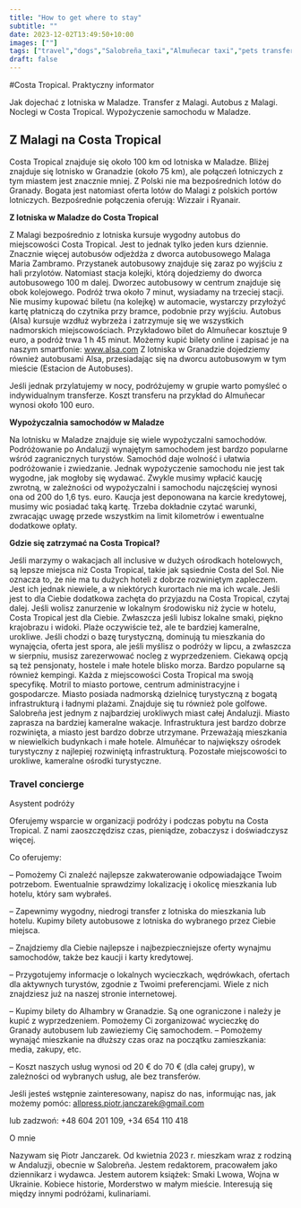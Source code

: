 ```yaml
---
title: "How to get where to stay"
subtitle: ""
date: 2023-12-02T13:49:50+10:00
images: [""]
tags: ["travel","dogs","Salobreña_taxi","Almuñecar taxi","pets transfer","pets friendly"]
draft: false
---
```



#Costa Tropical. Praktyczny informator

Jak dojechać z lotniska w Maladze. Transfer z Malagi. Autobus z Malagi. Noclegi w Costa Tropical.
Wypożyczenie samochodu w Maladze.

## Z Malagi na Costa Tropical

Costa Tropical znajduje się około 100 km od lotniska w Maladze. Bliżej znajduje się lotnisko w
Granadzie (około 75 km), ale połączeń lotniczych z tym miastem jest znacznie mniej. Z Polski nie ma
bezpośrednich lotów do Granady. Bogata jest natomiast oferta lotów do Malagi z polskich portów
lotniczych. Bezpośrednie połączenia oferują: Wizzair i Ryanair.

**Z lotniska w Maladze do Costa Tropical**

Z Malagi bezpośrednio z lotniska kursuje wygodny autobus do miejscowości Costa Tropical. Jest to
jednak tylko jeden kurs dziennie. Znacznie więcej autobusów odjeżdża z dworca autobusowego Malaga
Maria Zambramo. Przystanek autobusowy znajduje się zaraz po wyjściu z hali przylotów. Natomiast
stacja kolejki, którą dojedziemy do dworca autobusowego 100 m dalej. Dworzec autobusowy w centrum
znajduje się obok kolejowego. Podróż trwa około 7 minut, wysiadamy na trzeciej stacji. Nie musimy
kupować biletu (na kolejkę) w automacie, wystarczy przyłożyć kartę płatniczą do czytnika przy bramce,
podobnie przy wyjściu. Autobus (Alsa) kursuje wzdłuż wybrzeża i zatrzymuje się we wszystkich
nadmorskich miejscowościach. Przykładowo bilet do Almuñecar kosztuje 9 euro, a podróż trwa 1 h 45
minut. Możemy kupić bilety online i zapisać je na naszym smartfonie: www.alsa.com
Z lotniska w Granadzie dojedziemy również autobusami Alsa, przesiadając się na dworcu autobusowym
w tym mieście (Estacion de Autobuses).

Jeśli jednak przylatujemy w nocy, podróżujemy w grupie warto pomyśleć o indywidualnym transferze.
Koszt transferu na przykład do Almuñecar wynosi około 100 euro.

**Wypożyczalnia samochodów w Maladze**

Na lotnisku w Maladze znajduje się wiele wypożyczalni samochodów. Podróżowanie po Andaluzji
wynajętym samochodem jest bardzo popularne wśród zagranicznych turystów. Samochód daje wolność i
ułatwia podróżowanie i zwiedzanie. Jednak wypożyczenie samochodu nie jest tak wygodne, jak mogłoby
się wydawać. Zwykle musimy wpłacić kaucję zwrotną, w zależności od wypożyczalni i samochodu
najczęściej wynosi ona od 200 do 1,6 tys. euro. Kaucja jest deponowana na karcie kredytowej, musimy
wic posiadać taką kartę. Trzeba dokładnie czytać warunki, zwracając uwagę przede wszystkim na limit
kilometrów i ewentualne dodatkowe opłaty.

**Gdzie się zatrzymać na Costa Tropical?**

Jeśli marzymy o wakacjach all inclusive w dużych ośrodkach hotelowych, są lepsze miejsca niż Costa
Tropical, takie jak sąsiednie Costa del Sol. Nie oznacza to, że nie ma tu dużych hoteli z dobrze
rozwiniętym zapleczem. Jest ich jednak niewiele, a w niektórych kurortach nie ma ich wcale. Jeśli jest to
dla Ciebie dodatkowa zachęta do przyjazdu na Costa Tropical, czytaj dalej. Jeśli wolisz zanurzenie w
lokalnym środowisku niż życie w hotelu, Costa Tropical jest dla Ciebie. Zwłaszcza jeśli lubisz lokalne
smaki, piękno krajobrazu i widoki. Plaże oczywiście też, ale te bardziej kameralne, urokliwe.
Jeśli chodzi o bazę turystyczną, dominują tu mieszkania do wynajęcia, oferta jest spora, ale jeśli myślisz o
podróży w lipcu, a zwłaszcza w sierpniu, musisz zarezerwować nocleg z wyprzedzeniem. Ciekawą opcją
są też pensjonaty, hostele i małe hotele blisko morza. Bardzo popularne są również kempingi.
Każda z miejscowości Costa Tropical ma swoją specyfikę. Motril to miasto portowe, centrum
administracyjne i gospodarcze. Miasto posiada nadmorską dzielnicę turystyczną z bogatą infrastrukturą i
ładnymi plażami. Znajduje się tu również pole golfowe.
Salobreña jest jednym z najbardziej urokliwych miast całej Andaluzji. Miasto zaprasza na bardziej
kameralne wakacje. Infrastruktura jest bardzo dobrze rozwinięta, a miasto jest bardzo dobrze utrzymane.
Przeważają mieszkania w niewielkich budynkach i małe hotele.
Almuñécar to największy ośrodek turystyczny z najlepiej rozwiniętą infrastrukturą. Pozostałe
miejscowości to urokliwe, kameralne ośrodki turystyczne.

### Travel concierge

Asystent podróży

Oferujemy wsparcie w organizacji podróży i podczas pobytu na Costa Tropical. Z nami zaoszczędzisz
czas, pieniądze, zobaczysz i doświadczysz więcej.

Co oferujemy:

– Pomożemy Ci znaleźć najlepsze zakwaterowanie odpowiadające Twoim potrzebom. Ewentualnie
sprawdzimy lokalizację i okolicę mieszkania lub hotelu, który sam wybrałeś.

– Zapewnimy wygodny, niedrogi transfer z lotniska do mieszkania lub hotelu. Kupimy bilety
autobusowe z lotniska do wybranego przez Ciebie miejsca.

– Znajdziemy dla Ciebie najlepsze i najbezpieczniejsze oferty wynajmu samochodów, także bez
kaucji i karty kredytowej.

– Przygotujemy informacje o lokalnych wycieczkach, wędrówkach, ofertach dla aktywnych
turystów, zgodnie z Twoimi preferencjami. Wiele z nich znajdziesz już na naszej stronie
internetowej.

– Kupimy bilety do Alhambry w Granadzie. Są one ograniczone i należy je kupić z wyprzedzeniem.
Pomożemy Ci zorganizować wycieczkę do Granady autobusem lub zawieziemy Cię samochodem.
– Pomożemy wynająć mieszkanie na dłuższy czas oraz na początku zamieszkania: media, zakupy,
etc.

– Koszt naszych usług wynosi od 20 € do 70 € (dla całej grupy), w zależności od wybranych usług,
ale bez transferów.

Jeśli jesteś wstępnie zainteresowany, napisz do nas, informując nas, jak możemy pomóc:
allpress.piotr.janczarek@gmail.com

lub zadzwoń: +48 604 201 109, +34 654 110 418

O mnie

Nazywam się Piotr Janczarek. Od kwietnia 2023 r. mieszkam wraz z rodziną w Andaluzji, obecnie w
Salobreña. Jestem redaktorem, pracowałem jako dziennikarz i wydawca. Jestem autorem książek: Smaki
Lwowa, Wojna w Ukrainie. Kobiece historie, Morderstwo w małym mieście.
Interesują się między innymi podróżami, kulinariami.


